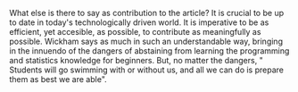 What else is there to say as contribution to the article? It is crucial to be up to date in today's technologically driven world. It is imperative to be as efficient, yet accesible, as possible, to contribute as meaningfully as possible. Wickham says as much in such an understandable way, bringing in the innuendo of the dangers of abstaining from learning the programming and statistics knowledge for beginners. But, no matter the dangers, " Students will go swimming with or without us, and all we can do is prepare them as best we are able".